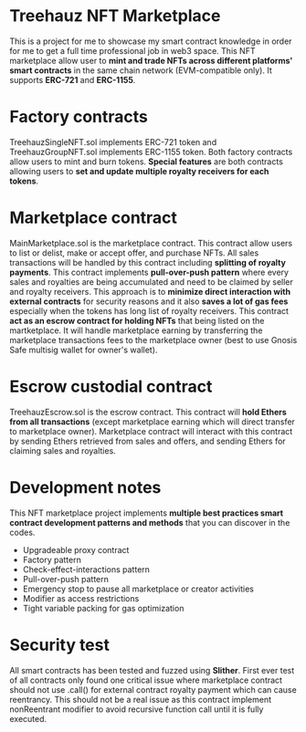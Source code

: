 # Treehauz NFT Marketplace
This is a project for me to showcase my smart contract knowledge in order for me to get a full time professional job in web3 space. This NFT marketplace allow user to **mint and trade NFTs across different platforms' smart contracts** in the same chain network (EVM-compatible only). It supports **ERC-721** and **ERC-1155**.

# Factory contracts
TreehauzSingleNFT.sol implements ERC-721 token and TreehauzGroupNFT.sol implements ERC-1155 token. Both factory contracts allow users to mint and burn tokens. **Special features** are both contracts allowing users to **set and update multiple royalty receivers for each tokens**.

# Marketplace contract
MainMarketplace.sol is the marketplace contract. This contract allow users to list or delist, make or accept offer, and purchase NFTs. All sales transactions will be handled by this contract including **splitting of royalty payments**. This contract implements **pull-over-push pattern** where every sales and royalties are being accumulated and need to be claimed by seller and royalty receivers. This approach is to **minimize direct interaction with external contracts** for security reasons and it also **saves a lot of gas fees** especially when the tokens has long list of royalty receivers. This contract **act as an escrow contract for holding NFTs** that being listed on the martketplace. It will handle marketplace earning by transferring the marketplace transactions fees to the marketplace owner (best to use Gnosis Safe multisig wallet for owner's wallet).

# Escrow custodial contract
TreehauzEscrow.sol is the escrow contract. This contract will **hold Ethers from all transactions** (except marketplace earning which will direct transfer to marketplace owner). Marketplace contract will interact with this contract by sending Ethers retrieved from sales and offers, and sending Ethers for claiming sales and royalties.

# Development notes
This NFT marketplace project implements **multiple best practices smart contract development patterns and methods** that you can discover in the codes.
* Upgradeable proxy contract
* Factory pattern
* Check-effect-interactions pattern
* Pull-over-push pattern
* Emergency stop to pause all marketplace or creator activities
* Modifier as access restrictions
* Tight variable packing for gas optimization

# Security test
All smart contracts has been tested and fuzzed using **Slither**. First ever test of all contracts only found one critical issue where marketplace contract should not use .call() for external contract royalty payment which can cause reentrancy. This should not be a real issue as this contract implement nonReentrant modifier to avoid recursive function call until it is fully executed.
